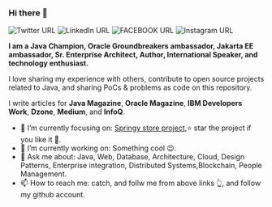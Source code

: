 ### Hi there 👋

![Twitter URL](https://img.shields.io/twitter/url?color=white&label=follow%20on%20Twitter&logo=twitter&logoColor=white&style=for-the-badge&url=https%3A%2F%2Ftwitter.com%2F_tamanm) ![LinkedIn URL](https://img.shields.io/twitter/url?color=white&label=con%20on%20linkedin&logo=linkedin&logoColor=white&style=for-the-badge&url=https%3A%2F%2Fwww.linkedin.com%2Fin%2Fmohamedtaman) ![FACEBOOK URL](https://img.shields.io/twitter/url?color=white&label=con%20on%20Facebook&logo=facebook&logoColor=white&style=for-the-badge&url=https%3A%2F%2Fwww.facebook.com%2Fmohamed.m.taman.7) ![Instagram URL](https://img.shields.io/twitter/url?color=white&label=con%20on%20instagram&logo=instagram&logoColor=white&style=for-the-badge&url=https%3A%2F%2Fwww.instagram.com%2Fm.m.taman%2F)

**I am a Java Champion, Oracle Groundbreakers ambassador, Jakarta EE ambassador, Sr. Enterprise Architect, Author, International Speaker, and technology enthusiast.**

I love sharing my experience with others, contribute to open source projects related to Java, and sharing PoCs & problems as code on this repository.

I write articles for **Java Magazine**, **Oracle Magazine**, **IBM Developers Work**, **Dzone**, **Medium**, and **InfoQ**.

- 🎯 I’m currently focusing on: [Springy store project](https://github.com/mohamed-taman/Springy-Store-Microservices),⭐️ star the project if you like it 🤩.
- 🔭 I’m currently working on: Something cool 😉.
- 💬 Ask me about: Java, Web, Database, Architecture, Cloud, Design Patterns, Enterprise integration, Distributed Systems,Blockchain, People Management.
- 📫 How to reach me: catch, and follw me from above links 👆, and follow my github account.

<!--
**mohamed-taman/mohamed-taman** is a ✨ _special_ ✨ repository because its `README.md` (this file) appears on your GitHub profile.

Here are some ideas to get you started:

- 🔭 I’m currently working on ...
- 🌱 I’m currently learning ...
- 👯 I’m looking to collaborate on ...
- 🤔 I’m looking for help with ...
- 💬 Ask me about ...
- 📫 How to reach me: ...
- 😄 Pronouns: ...
- ⚡ Fun fact: ...
-->
